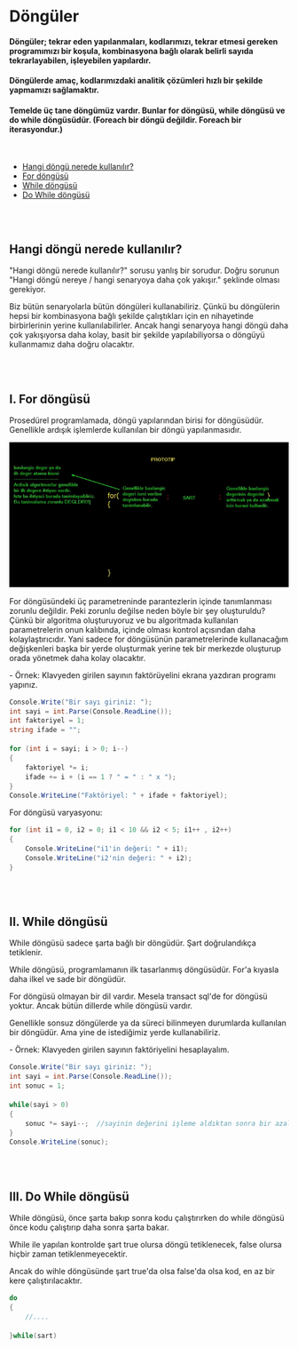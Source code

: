 # Döngüler
#### Döngüler; tekrar eden yapılanmaları, kodlarımızı, tekrar etmesi gereken programımızı bir koşula, kombinasyona bağlı olarak belirli sayıda tekrarlayabilen, işleyebilen yapılardır.
#### Döngülerde amaç, kodlarımızdaki analitik çözümleri hızlı bir şekilde yapmamızı sağlamaktır.
#### Temelde üç tane döngümüz vardır. Bunlar for döngüsü, while döngüsü ve do while döngüsüdür. (Foreach bir döngü değildir. Foreach bir iterasyondur.)
<br>

* <a href="#which">Hangi döngü nerede kullanılır?</a>
* <a href="#forloop">For döngüsü</a>
* <a href="#whileloop">While döngüsü</a>
* <a href="#dowhileloop">Do While döngüsü</a>

<br><br>

<h2 id="which">Hangi döngü nerede kullanılır?</h2>
<p>"Hangi döngü nerede kullanılır?" sorusu yanlış bir sorudur. Doğru sorunun "Hangi döngü nereye / hangi senaryoya daha çok yakışır." şeklinde olması gerekiyor.</p>
<p>
  Biz bütün senaryolarla bütün döngüleri kullanabiliriz. Çünkü bu döngülerin hepsi bir kombinasyona bağlı şekilde çalıştıkları için en nihayetinde birbirlerinin yerine kullanılabilirler.
  Ancak hangi senaryoya hangi döngü daha çok yakışıyorsa daha kolay, basit bir şekilde yapılabiliyorsa o döngüyü kullanmamız daha doğru olacaktır.
</p>
<br><br>

<h2 id="forloop">I. For döngüsü</h2>
<p>Prosedürel programlamada, döngü yapılarından birisi for döngüsüdür. Genellikle ardışık işlemlerde kullanılan bir döngü yapılanmasıdır.</p>
<img src="img/Screenshot 2023-05-15 091807.png"/>
<p>
For döngüsündeki üç parametreninde parantezlerin içinde tanımlanması zorunlu değildir. Peki zorunlu değilse neden böyle bir şey oluşturuldu? Çünkü bir algoritma oluşturuyoruz 
ve bu algoritmada kullanılan parametrelerin onun kalıbında, içinde olması kontrol açısından daha kolaylaştırıcıdır. Yani sadece for döngüsünün parametrelerinde kullanacağım 
değişkenleri başka bir yerde oluşturmak yerine tek bir merkezde oluşturup orada yönetmek daha kolay olacaktır.
</p>
<p>- Örnek: Klavyeden girilen sayının faktörüyelini ekrana yazdıran programı yapınız.</p>

```c#
Console.Write("Bir sayı giriniz: ");
int sayi = int.Parse(Console.ReadLine());
int faktoriyel = 1;
string ifade = "";

for (int i = sayi; i > 0; i--) 
{
    faktoriyel *= i;
    ifade += i + (i == 1 ? " = " : " x ");
}
Console.WriteLine("Faktöriyel: " + ifade + faktoriyel);
```
<p>For döngüsü varyasyonu:</p>

```c#
for (int i1 = 0, i2 = 0; i1 < 10 && i2 < 5; i1++ , i2++)
{
    Console.WriteLine("i1'in değeri: " + i1);
    Console.WriteLine("i2'nin değeri: " + i2);
}
```
<br><br>

<h2 id="whileloop">II. While döngüsü</h2>
<p>While döngüsü sadece şarta bağlı bir döngüdür. Şart doğrulandıkça tetiklenir.</p>
<p>While döngüsü, programlamanın ilk tasarlanmış döngüsüdür. For'a kıyasla daha ilkel ve sade bir döngüdür.</p>
<p>For döngüsü olmayan bir dil vardır. Mesela transact sql'de for döngüsü yoktur. Ancak bütün dillerde while döngüsü vardır.</p>
<p>Genellikle sonsuz döngülerde ya da süreci bilinmeyen durumlarda kullanılan bir döngüdür. Ama yine de istediğimiz yerde kullanabiliriz.</p>
<p>- Örnek: Klavyeden girilen sayının faktöriyelini hesaplayalım.</p>

```c#
Console.Write("Bir sayı giriniz: ");
int sayi = int.Parse(Console.ReadLine());
int sonuc = 1;

while(sayi > 0)
{
    sonuc *= sayi--;  //sayinin değerini işleme aldıktan sonra bir azaltacak. Bu yüzden bir alt satırda sayi--; yazmamıza gerek kalmadı.
}
Console.WriteLine(sonuc);
```
<br><br>

<h2 id="dowhileloop">III. Do While döngüsü</h2>
<p>While döngüsü, önce şarta bakıp sonra kodu çalıştırırken do while döngüsü önce kodu çalıştırıp daha sonra şarta bakar.</p>
<p>While ile yapılan kontrolde şart true olursa döngü tetiklenecek, false olursa hiçbir zaman tetiklenmeyecektir.</p>
<p>Ancak do wihle döngüsünde şart true'da olsa false'da olsa kod, en az bir kere çalıştırılacaktır.</p>

```c#
do
{
    //....
    
}while(sart)
```







